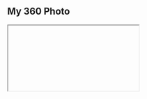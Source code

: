 ## My 360 Photo
<iframe><script src="//360.vizor.io/scripts/embed.js" data-vizorurl="//360.vizor.io/embed/v/drb" ></script></iframe>
